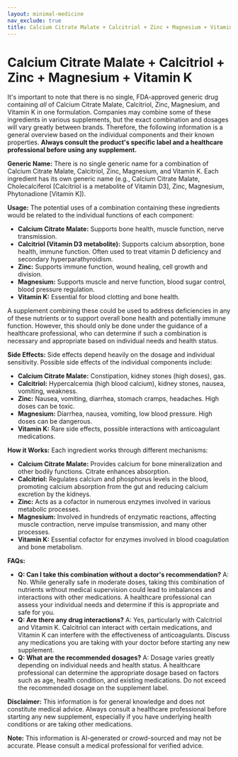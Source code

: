 ```yaml
---
layout: minimal-medicine
nav_exclude: true
title: Calcium Citrate Malate + Calcitriol + Zinc + Magnesium + Vitamin K
---
```


# Calcium Citrate Malate + Calcitriol + Zinc + Magnesium + Vitamin K

It's important to note that there is no single, FDA-approved generic drug containing *all* of Calcium Citrate Malate, Calcitriol, Zinc, Magnesium, and Vitamin K in one formulation.  Companies may combine some of these ingredients in various supplements, but the exact combination and dosages will vary greatly between brands.  Therefore, the following information is a general overview based on the individual components and their known properties.  **Always consult the product's specific label and a healthcare professional before using any supplement.**

**Generic Name:**  There is no single generic name for a combination of Calcium Citrate Malate, Calcitriol, Zinc, Magnesium, and Vitamin K.  Each ingredient has its own generic name (e.g., Calcium Citrate Malate, Cholecalciferol [Calcitriol is a metabolite of Vitamin D3], Zinc, Magnesium, Phytonadione [Vitamin K]).

**Usage:** The potential uses of a combination containing these ingredients would be related to the individual functions of each component:

* **Calcium Citrate Malate:**  Supports bone health, muscle function, nerve transmission.
* **Calcitriol (Vitamin D3 metabolite):**  Supports calcium absorption, bone health, immune function.  Often used to treat vitamin D deficiency and secondary hyperparathyroidism.
* **Zinc:**  Supports immune function, wound healing, cell growth and division.
* **Magnesium:**  Supports muscle and nerve function, blood sugar control, blood pressure regulation.
* **Vitamin K:**  Essential for blood clotting and bone health.


A supplement combining these could be used to address deficiencies in any of these nutrients or to support overall bone health and potentially immune function. However, this should only be done under the guidance of a healthcare professional, who can determine if such a combination is necessary and appropriate based on individual needs and health status.

**Side Effects:** Side effects depend heavily on the dosage and individual sensitivity.  Possible side effects of the individual components include:

* **Calcium Citrate Malate:** Constipation, kidney stones (high doses), gas.
* **Calcitriol:**  Hypercalcemia (high blood calcium), kidney stones, nausea, vomiting, weakness.
* **Zinc:**  Nausea, vomiting, diarrhea, stomach cramps, headaches. High doses can be toxic.
* **Magnesium:**  Diarrhea, nausea, vomiting, low blood pressure. High doses can be dangerous.
* **Vitamin K:**  Rare side effects, possible interactions with anticoagulant medications.


**How it Works:** Each ingredient works through different mechanisms:

* **Calcium Citrate Malate:** Provides calcium for bone mineralization and other bodily functions. Citrate enhances absorption.
* **Calcitriol:**  Regulates calcium and phosphorus levels in the blood, promoting calcium absorption from the gut and reducing calcium excretion by the kidneys.
* **Zinc:** Acts as a cofactor in numerous enzymes involved in various metabolic processes.
* **Magnesium:**  Involved in hundreds of enzymatic reactions, affecting muscle contraction, nerve impulse transmission, and many other processes.
* **Vitamin K:**  Essential cofactor for enzymes involved in blood coagulation and bone metabolism.


**FAQs:**

* **Q: Can I take this combination without a doctor's recommendation?**  A:  No.  While generally safe in moderate doses, taking this combination of nutrients without medical supervision could lead to imbalances and interactions with other medications.  A healthcare professional can assess your individual needs and determine if this is appropriate and safe for you.
* **Q: Are there any drug interactions?** A:  Yes, particularly with Calcitriol and Vitamin K.  Calcitriol can interact with certain medications, and Vitamin K can interfere with the effectiveness of anticoagulants.  Discuss any medications you are taking with your doctor before starting any new supplement.
* **Q: What are the recommended dosages?** A:  Dosage varies greatly depending on individual needs and health status.  A healthcare professional can determine the appropriate dosage based on factors such as age, health condition, and existing medications.  Do not exceed the recommended dosage on the supplement label.


**Disclaimer:** This information is for general knowledge and does not constitute medical advice.  Always consult a healthcare professional before starting any new supplement, especially if you have underlying health conditions or are taking other medications.


**Note:** This information is AI-generated or crowd-sourced and may not be accurate. Please consult a medical professional for verified advice.
